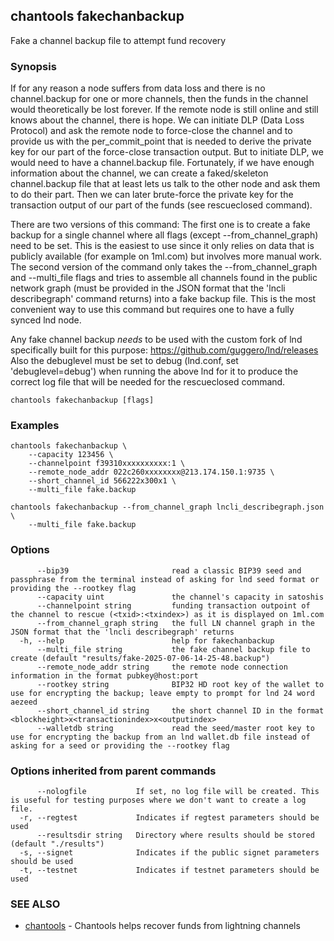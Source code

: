 ## chantools fakechanbackup

Fake a channel backup file to attempt fund recovery

### Synopsis

If for any reason a node suffers from data loss and there is no
channel.backup for one or more channels, then the funds in the channel would
theoretically be lost forever.
If the remote node is still online and still knows about the channel, there is
hope. We can initiate DLP (Data Loss Protocol) and ask the remote node to
force-close the channel and to provide us with the per_commit_point that is
needed to derive the private key for our part of the force-close transaction
output. But to initiate DLP, we would need to have a channel.backup file.
Fortunately, if we have enough information about the channel, we can create a
faked/skeleton channel.backup file that at least lets us talk to the other node
and ask them to do their part. Then we can later brute-force the private key for
the transaction output of our part of the funds (see rescueclosed command).

There are two versions of this command: The first one is to create a fake
backup for a single channel where all flags (except --from_channel_graph) need
to be set. This is the easiest to use since it only relies on data that is
publicly available (for example on 1ml.com) but involves more manual work.
The second version of the command only takes the --from_channel_graph and
--multi_file flags and tries to assemble all channels found in the public
network graph (must be provided in the JSON format that the 
'lncli describegraph' command returns) into a fake backup file. This is the
most convenient way to use this command but requires one to have a fully synced
lnd node.

Any fake channel backup _needs_ to be used with the custom fork of lnd
specifically built for this purpose: https://github.com/guggero/lnd/releases
Also the debuglevel must be set to debug (lnd.conf, set 'debuglevel=debug') when
running the above lnd for it to produce the correct log file that will be needed
for the rescueclosed command.


```
chantools fakechanbackup [flags]
```

### Examples

```
chantools fakechanbackup \
	--capacity 123456 \
	--channelpoint f39310xxxxxxxxxx:1 \
	--remote_node_addr 022c260xxxxxxxx@213.174.150.1:9735 \
	--short_channel_id 566222x300x1 \
	--multi_file fake.backup

chantools fakechanbackup --from_channel_graph lncli_describegraph.json \
	--multi_file fake.backup
```

### Options

```
      --bip39                       read a classic BIP39 seed and passphrase from the terminal instead of asking for lnd seed format or providing the --rootkey flag
      --capacity uint               the channel's capacity in satoshis
      --channelpoint string         funding transaction outpoint of the channel to rescue (<txid>:<txindex>) as it is displayed on 1ml.com
      --from_channel_graph string   the full LN channel graph in the JSON format that the 'lncli describegraph' returns
  -h, --help                        help for fakechanbackup
      --multi_file string           the fake channel backup file to create (default "results/fake-2025-07-06-14-25-48.backup")
      --remote_node_addr string     the remote node connection information in the format pubkey@host:port
      --rootkey string              BIP32 HD root key of the wallet to use for encrypting the backup; leave empty to prompt for lnd 24 word aezeed
      --short_channel_id string     the short channel ID in the format <blockheight>x<transactionindex>x<outputindex>
      --walletdb string             read the seed/master root key to use for encrypting the backup from an lnd wallet.db file instead of asking for a seed or providing the --rootkey flag
```

### Options inherited from parent commands

```
      --nologfile           If set, no log file will be created. This is useful for testing purposes where we don't want to create a log file.
  -r, --regtest             Indicates if regtest parameters should be used
      --resultsdir string   Directory where results should be stored (default "./results")
  -s, --signet              Indicates if the public signet parameters should be used
  -t, --testnet             Indicates if testnet parameters should be used
```

### SEE ALSO

* [chantools](chantools.md)	 - Chantools helps recover funds from lightning channels

